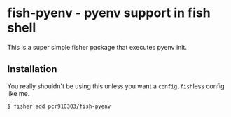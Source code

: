 # fish-pyenv - pyenv support in fish shell

This is a super simple fisher package that executes pyenv init.

## Installation

You really shouldn't be using this unless you want a `config.fish`less config like me.

``` shell
$ fisher add pcr910303/fish-pyenv
```
